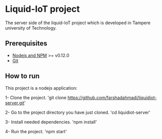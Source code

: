 # Liquid-IoT project

The server side of the liquid-IoT project which is developed in Tampere university of Technology.

## Prerequisites

- [Nodejs and NPM](nodejs.org) >= v0.12.0
- [Git](https://git-scm.com/)

## How to run

This project is a nodejs application:

1- Clone the project. 'git clone https://github.com/farshadahmadi/liquidiot-server.git'

2- Go to the project directory you have just cloned. 'cd liquidiot-server'

3- Install needed dependencies. 'npm install'

4- Run the project. 'npm start'
